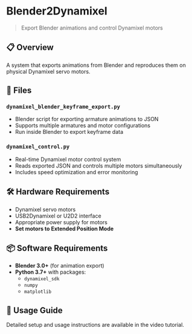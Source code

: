 # Blender2Dynamixel
> Export Blender animations and control Dynamixel motors

## 📋 Overview
A system that exports animations from Blender and reproduces them on physical Dynamixel servo motors.

## 🔧 Files

### `dynamixel_blender_keyframe_export.py`
- Blender script for exporting armature animations to JSON
- Supports multiple armatures and motor configurations
- Run inside Blender to export keyframe data

### `dynamixel_control.py`
- Real-time Dynamixel motor control system
- Reads exported JSON and controls multiple motors simultaneously
- Includes speed optimization and error monitoring

## 🛠️ Hardware Requirements
- Dynamixel servo motors
- USB2Dynamixel or U2D2 interface
- Appropriate power supply for motors
- **Set motors to Extended Position Mode**

## 📦 Software Requirements
- **Blender 3.0+** (for animation export)
- **Python 3.7+** with packages:
  - `dynamixel_sdk`
  - `numpy`
  - `matplotlib`

## 🎥 Usage Guide
Detailed setup and usage instructions are available in the video tutorial.
